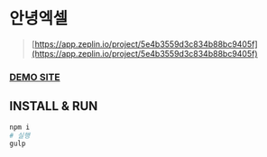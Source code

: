 # 안녕엑셀
> [https://app.zeplin.io/project/5e4b3559d3c834b88bc9405f](https://app.zeplin.io/project/5e4b3559d3c834b88bc9405f)


### [DEMO SITE](https://app.netlify.com/sites/fervent-haibt-c311ea/deploys/5e54e26413e656018126b292)



## INSTALL & RUN
```bash
npm i
# 실행
gulp
```
